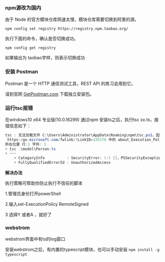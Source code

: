 ### npm源改为国内

由于 Node 的官方模块仓库网速太慢，模块仓库需要切换到阿里的源。

```
npm config set registry https://registry.npm.taobao.org/
```

执行下面的命令，确认是否切换成功。

```
npm config get registry
```

如果输出为 taobao字样，则表示切换成功

### 安装 Postman

Postman 是一个 HTTP 通信测试工具，REST API 的练习会用到它。

请到官网 [GetPostman.com](https://www.getpostman.com/) 下载独立安装包。

### 运行tsc报错

在windows10 x64 专业版(10.0.16299) 通过npm 安装ts之后，执行tsc xx.ts，报错信息如下：

```powershell
tsc : 无法加载文件 C:\Users\Administrator\AppData\Roaming\npm\tsc.ps1，因为在此系统上禁止运行脚本。有关详细信息，请参阅
 https:/go.microsoft.com/fwlink/?LinkID=135170 中的 about_Execution_Policies。
所在位置 行:1 字符: 1
+ tsc .\model\Person.ts
+ ~~~
    + CategoryInfo          : SecurityError: (:) []，PSSecurityException
    + FullyQualifiedErrorId : UnauthorizedAccess
```

**解决办法**

执行策略可帮助你防止执行不信任的脚本

1.管理员身份打开powerShell

2.输入set-ExecutionPolicy RemoteSigned  

3 选择Y 或者A ，就好了

### webstrom

webstrom界面中有ts的log窗口

安装webstrom之后，有内置的typescript模块，也可以手动安装 `npm install -g typescript`

